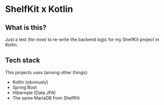 # ShelfKit x Kotlin

## What is this?

Just a test (for now) to re-write the backend logic for my ShelfKit project in Kotlin.

## Tech stack

This projects uses (among other things):

* Kotlin (obviously)
* Spring Boot
* Hibernate (Data JPA)
* The same MariaDB from ShelfKit